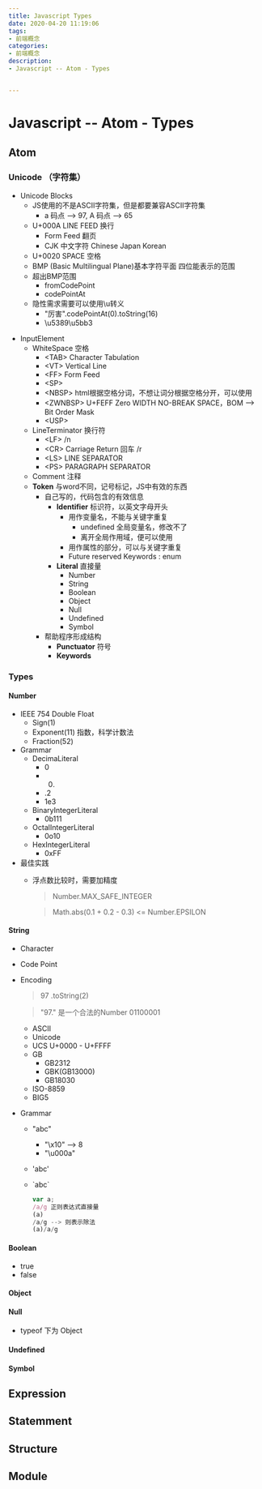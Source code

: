 ```yaml
---
title: Javascript Types
date: 2020-04-20 11:19:06
tags: 
- 前端概念
categories:
- 前端概念
description:
- Javascript -- Atom - Types


---
```




<style  type="text/css">
.lx-entry a {
    color: #191919;
    padding: 2px 0 1px 0;
    text-decoration: none;
    background-image: linear-gradient( transparent 0%, transparent calc(50% - 9px), rgba(247,65,65,.761) calc(50% - 9px), rgba(247,65,65,.761) 100% );
    transition: background-position 120ms ease-in-out, padding 120ms ease-in-out;
    background-size: 100% 200%;
    background-position: 0 0;
    word-break: break-word;
}

.lx-entry a:hover {
  background-image: linear-gradient( transparent 0%, transparent calc(50% - 9px), rgba(247,65,65,.761) calc(50% - 9px), rgba(247,65,65,.761) 100% );
  background-position: 0 100%;
}

.post-button a:hover {
  background-image: linear-gradient( transparent 0%, transparent calc(50% - 9px), transparent calc(50% - 9px), transparent 100% ) !important;
  background-position: 0 100% !important;
  outline: none !important;
  text-decoration: none !important;
}
</style>

# Javascript -- Atom - Types
## Atom
### Unicode （字符集）
- Unicode Blocks
	- JS使用的不是ASCII字符集，但是都要兼容ASCII字符集
		- a 码点 --> 97, A 码点 --> 65
	- U+000A LINE FEED 换行
		- Form Feed 翻页
		- CJK 中文字符 Chinese Japan Korean
	- U+0020 SPACE 空格
	- BMP (Basic Multilingual Plane)基本字符平面 四位能表示的范围
	- 超出BMP范围
		- fromCodePoint
		- codePointAt
	- 隐性需求需要可以使用\u转义
		- "厉害".codePointAt(0).toString(16)
		- \u5389\u5bb3
<!-- more -->

- InputElement
	- WhiteSpace 空格
		- &lt;TAB&gt; Character Tabulation
		- &lt;VT&gt; Vertical Line
		- &lt;FF&gt; Form Feed 
		- &lt;SP&gt; 
		- &lt;NBSP&gt; html根据空格分词，不想让词分根据空格分开，可以使用&nbsp;
		- &lt;ZWNBSP&gt; U+FEFF Zero WIDTH NO-BREAK SPACE，BOM --> Bit Order Mask
		- &lt;USP&gt;
	- LineTerminator 换行符
		- &lt;LF&gt; /n
		- &lt;CR&gt; Carriage Return 回车 /r
		- &lt;LS&gt; LINE SEPARATOR
		- &lt;PS&gt; PARAGRAPH SEPARATOR
	- Comment 注释
	- **Token** 与word不同，记号标记，JS中有效的东西
		- 自己写的，代码包含的有效信息
			- **Identifier** 标识符，以英文字母开头
				- 用作变量名，不能与关键字重复
					- undefined 全局变量名，修改不了
					- 离开全局作用域，便可以使用
				- 用作属性的部分，可以与关键字重复
				- Future reserved Keywords : enum
			- **Literal** 直接量
				- Number	
				- String
				- Boolean
				- Object
				- Null
				- Undefined
				- Symbol
		- 帮助程序形成结构
			- **Punctuator** 符号
			- **Keywords** 

			
### Types
#### Number
- IEEE 754 Double Float
	- Sign(1)
	- Exponent(11) 指数，科学计数法
	- Fraction(52)
- Grammar
	- DecimaLiteral
		- 0
		- 0.
		- .2
		- 1e3
	- BinaryIntegerLiteral
		- 0b111
	- OctalIntegerLiteral
		- 0o10
	- HexIntegerLiteral
		- 0xFF
- 最佳实践
	- 浮点数比较时，需要加精度
	
		> Number.MAX\_SAFE\_INTEGER
		
		> Math.abs(0.1 + 0.2 - 0.3) <= Number.EPSILON
	
	
#### String
- Character
- Code Point
- Encoding
	
	> 97 .toString(2)
	
	> "97." 是一个合法的Number 01100001
	
	- ASCII
	- Unicode
	- UCS U+0000 - U+FFFF
	- GB
		- GB2312
		- GBK(GB13000)
		- GB18030
	- ISO-8859
	- BIG5
- Grammar
	- "abc"
		- "\x10" --> 8
		- "\u000a"
	- 'abc'
	- \`abc\`
		
		```javascript
		var a;
		/a/g 正则表达式直接量
		(a)
		/a/g --> 则表示除法
		(a)/a/g
		```
		
	
#### Boolean
- true
- false




#### Object

#### Null
- typeof 下为 Object


#### Undefined

#### Symbol

## Expression
## Statemment
## Structure
## Module
